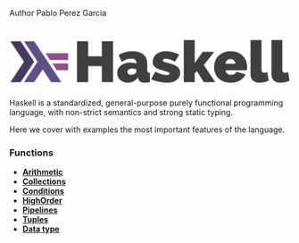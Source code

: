 Author Pablo Perez Garcia

# ![My image](img/haskell-logo.svg)

Haskell is a standardized, general-purpose purely functional programming language, with non-strict semantics and strong static typing.

Here we cover with examples the most important features of the language.

### Functions

* **[Arithmetic](src/ArithmeticFunction.hs)**
* **[Collections](src/CollectionFunctions.hs)**
* **[Conditions](src/ConditionsFunction.hs)**
* **[HighOrder](src/HighOrderFunctionsFeature.hs)**
* **[Pipelines](src/PipelineFunctions.hs)**
* **[Tuples](src/TuplesFunctions.hs)**
* **[Data type](src/DataTypeFunctions.hs)**

